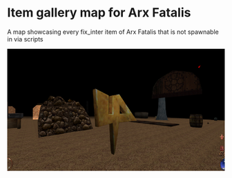 # Item gallery map for Arx Fatalis

A map showcasing every fix_inter item of Arx Fatalis that is not spawnable in via scripts

![Preview](preview.jpg?raw=true 'Preview')
